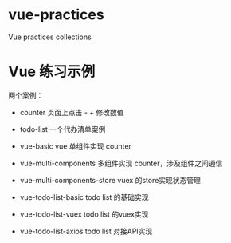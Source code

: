 # vue-practices

Vue practices collections

# Vue 练习示例

两个案例：

- counter 页面上点击 - + 修改数值
- todo-list 一个代办清单案例

- vue-basic vue 单组件实现 counter 
- vue-multi-components 多组件实现 counter，涉及组件之间通信 
- vue-multi-components-store vuex 的store实现状态管理
- vue-todo-list-basic todo list 的基础实现
- vue-todo-list-vuex todo list 的vuex实现
- vue-todo-list-axios  todo list 对接API实现


